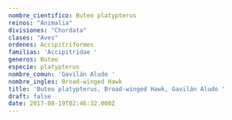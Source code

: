 ```yaml
---
nombre_cientifico: Buteo platypterus
reinos: "Animalia"
divisiones: "Chordata"
clases: "Aves"
ordenes: Accipitriformes
familias: 'Accipitridae '
generos: Buteo
especie: platypterus
nombre_comun: 'Gavilán Aludo '
nombre_ingles: Broad-winged Hawk
title: 'Buteo platypterus, Broad-winged Hawk, Gavilán Aludo '
draft: false
date: 2017-08-19T02:46:32.000Z
---
```


